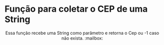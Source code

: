 ﻿# Função para coletar o CEP de uma String
<center> Essa função recebe uma String como parâmetro e retorna o Cep ou -1 caso não exista. :mailbox: </center>

